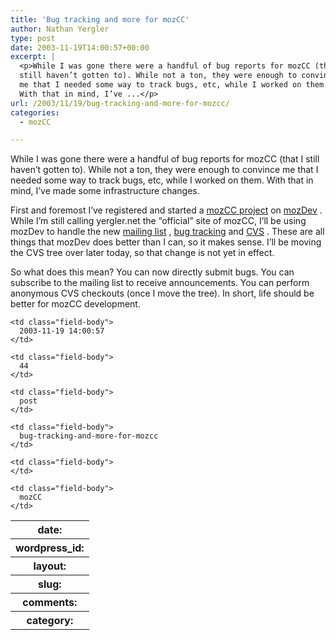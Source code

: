 ```yaml
---
title: 'Bug tracking and more for mozCC'
author: Nathan Yergler
type: post
date: 2003-11-19T14:00:57+00:00
excerpt: |
  <p>While I was gone there were a handful of bug reports for mozCC (that I
  still haven’t gotten to). While not a ton, they were enough to convince
  me that I needed some way to track bugs, etc, while I worked on them.
  With that in mind, I’ve ...</p>
url: /2003/11/19/bug-tracking-and-more-for-mozcc/
categories:
  - mozCC

---
```

While I was gone there were a handful of bug reports for mozCC (that I still haven’t gotten to). While not a ton, they were enough to convince me that I needed some way to track bugs, etc, while I worked on them. With that in mind, I’ve made some infrastructure changes.

First and foremost I’ve registered and started a [mozCC project][1]  on [mozDev][2] . While I’m still calling yergler.net the “official” site of mozCC, I’ll be using mozDev to handle the new [mailing list][3] , [bug tracking][4]  and [<span class="caps">CVS</span>][5] . These are all things that mozDev does better than I can, so it makes sense. I’ll be moving the <span class="caps">CVS</span> tree over later today, so that change is not yet in effect.

So what does this mean? You can now directly submit bugs. You can subscribe to the mailing list to receive announcements. You can perform anonymous <span class="caps">CVS</span> checkouts (once I move the tree). In short, life should be better for mozCC development.

<table class="docutils field-list" frame="void" rules="none">
  <col class="field-name" /> <col class="field-body" /> <tr class="field">
    <th class="field-name">
      date:
    </th>

    <td class="field-body">
      2003-11-19 14:00:57
    </td>
  </tr>

  <tr class="field">
    <th class="field-name">
      wordpress_id:
    </th>

    <td class="field-body">
      44
    </td>
  </tr>

  <tr class="field">
    <th class="field-name">
      layout:
    </th>

    <td class="field-body">
      post
    </td>
  </tr>

  <tr class="field">
    <th class="field-name">
      slug:
    </th>

    <td class="field-body">
      bug-tracking-and-more-for-mozcc
    </td>
  </tr>

  <tr class="field">
    <th class="field-name">
      comments:
    </th>

    <td class="field-body">
    </td>
  </tr>

  <tr class="field">
    <th class="field-name">
      category:
    </th>

    <td class="field-body">
      mozCC
    </td>
  </tr>
</table>

 [1]: http://mozcc.mozdev.org
 [2]: http://www.mozdev.org
 [3]: http://mozcc.mozdev.org/list.html
 [4]: http://mozcc.mozdev.org/bugs.html
 [5]: http://mozcc.mozdev.org/source.html
